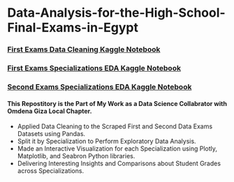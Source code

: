 # Data-Analysis-for-the-High-School-Final-Exams-in-Egypt

### [First Exams Data Cleaning Kaggle Notebook](https://www.kaggle.com/code/abduulrahmankhalid/egypt-high-school-results-data-cleaning)
### [First Exams Specializations EDA Kaggle Notebook](https://www.kaggle.com/code/abduulrahmankhalid/thanawya-amma-first-exams-specializations-eda)
### [Second Exams Specializations EDA Kaggle Notebook](https://www.kaggle.com/code/abduulrahmankhalid/thanawya-amma-second-exams-specializations-eda)

#### This Repostitory is the Part of My Work as a Data Science Collabrator with Omdena Giza Local Chapter.

- Applied Data Cleaning to the Scraped First and Second Data Exams Datasets using Pandas.
- Split it by Specialization to Perform Exploratory Data Analysis.
- Made an Interactive Visualization for each Specialization using Plotly, Matplotlib, and Seabron Python libraries.
- Delivering Interesting Insights and Comparisons about Student Grades across Specializations.

